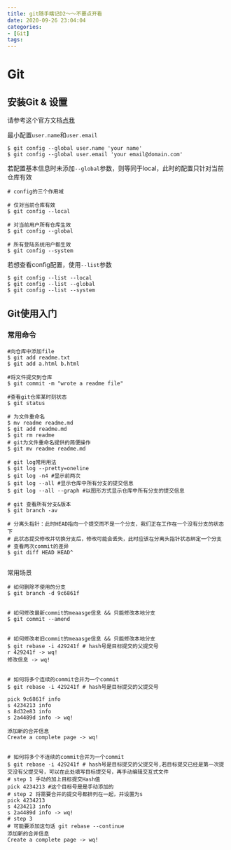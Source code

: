 ```yaml
---
title: git随手瞎记D2～～不要点开看
date: 2020-09-26 23:04:04
categories:
- [Git]
tags:
---
```



<!--more-->

# Git

## 安装Git & 设置

请参考这个官方文档[点我](https://git-scm.com/book/zh/v2/%E8%B5%B7%E6%AD%A5-%E5%AE%89%E8%A3%85-Git)

最小配置`user.name`和`user.email`
```shell
$ git config --global user.name 'your name'
$ git config --global user.email 'your email@domain.com'
```

若配置基本信息时未添加`--global`参数，则等同于local，此时的配置只针对当前仓库有效
```shell
# config的三个作用域

# 仅对当前仓库有效
$ git config --local 

# 对当前用户所有仓库生效
$ git config --global 

# 所有登陆系统用户都生效
$ git config --system 
```
若想查看config配置，使用`--list`参数
```shell
$ git config --list --local 
$ git config --list --global 
$ git config --list --system  
```

## Git使用入门

### 常用命令

```shell
#向仓库中添加file
$ git add readme.txt
$ git add a.html b.html

#将文件提交到仓库
$ git commit -m "wrote a readme file"

#查看git仓库某时刻状态
$ git status

# 为文件重命名
$ mv readme readme.md
$ git add readme.md
$ git rm readme
# git为文件重命名提供的简便操作
$ git mv readme readme.md

# git log常用用法
$ git log --pretty=oneline 
$ git log -n4 #显示前两次 
$ git log --all #显示仓库中所有分支的提交信息
$ git log --all --graph #以图形方式显示仓库中所有分支的提交信息

# git 查看所有分支&版本
$ git branch -av

# 分离头指针：此时HEAD指向一个提交而不是一个分支，我们正在工作在一个没有分支的状态下
# 此状态提交修改并切换分支后，修改可能会丢失，此时应该在分离头指针状态绑定一个分支
# 查看两次commit的差异
$ git diff HEAD HEAD^


```

常用场景
```shell
# 如何删除不使用的分支
$ git branch -d 9c6861f 


# 如何修改最新commit的meaasge信息 && 只能修改本地分支
$ git commit --amend


# 如何修改老旧commit的meaasge信息 && 只能修改本地分支
$ git rebase -i 429241f # hash号是目标提交的父提交号
r 429241f -> wq! 
修改信息 -> wq!


# 如何将多个连续的commit合并为一个commit
$ git rebase -i 429241f # hash号是目标提交的父提交号

pick 9c6861f info
s 4234213 info
s 8d32e83 info
s 2a4489d info -> wq!

添加新的合并信息
Create a complete page -> wq!


# 如何将多个不连续的commit合并为一个commit
$ git rebase -i 429241f # hash号是目标提交的父提交号,若目标提交已经是第一次提交没有父提交号，可以在此处填写目标提交号，再手动编辑交互式文件
# step 1 手动的加上目标提交Hash值
pick 4234213 #这个目标号是是手动添加的
# step 2 将需要合并的提交号都排列在一起，并设置为s
pick 4234213
s 4234213 info
s 2a4489d info -> wq!
# step 3
# 可能要添加这句话 git rebase --continue
添加新的合并信息
Create a complete page -> wq!

```












